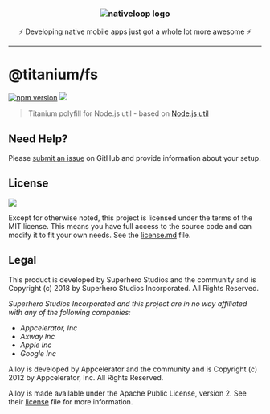 <h3 align="center">
  <img src="https://cdn.secure-api.org/images/nativeloop_logo_text_256.png" alt="nativeloop logo" />
</h3>

 <div align="center">⚡ Developing native mobile apps just got a whole lot more awesome ⚡</div>

---

# @titanium/fs

[![npm version](https://badge.fury.io/js/%40titanium%2Futil.svg)](https://badge.fury.io/js/%40titanium%2Futil)
[![](http://img.shields.io/badge/license-MIT-blue.svg?style=flat-square)]()

>Titanium polyfill for Node.js util - based on [Node.js util](https://nodejs.org/api/util.html) 

## Need Help?

Please [submit an issue](https://github.com/brentonhouse/titanium-util/issues) on GitHub and
provide information about your setup.

## License

[![](http://img.shields.io/badge/license-MIT-blue.svg?style=flat-square)]()

Except for otherwise noted, this project is licensed under the terms of the MIT license. This means you have full access to the
source code and can modify it to fit your own needs. 
See the [license.md](https://github.com/brentonhouse/titanium-util/blob/master/license.md) file.



## Legal

This product is developed by Superhero Studios and the community and is Copyright (c) 2018 by Superhero Studios Incorporated.  All Rights Reserved.

_Superhero Studios Incorporated and this project are in no way affiliated with any of the following companies:_

- _Appcelerator, Inc_
- _Axway Inc_
- _Apple Inc_
- _Google Inc_

Alloy is developed by Appcelerator and the community and is Copyright (c) 2012 by Appcelerator, Inc. All Rights Reserved.   

Alloy is made available under the Apache Public License, version 2. See their [license](https://github.com/appcelerator/alloy/blob/master/LICENSE) file for more information.  

[alloy]: https://github.com/appcelerator/alloy  "alloy"
[npm]: https://www.npmjs.com/    "npm"
[`Appcelerator`]: http://www.appcelerator.org/ "appcelerator"
